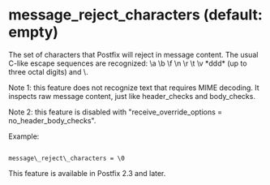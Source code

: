 # message_reject_characters (default: empty)
 The set of characters that Postfix will reject in message
content. The usual C-like escape sequences are recognized: \a
\b \f \n \r \t \v \*ddd* (up to three octal digits) and
\\. 


 Note 1: this feature does not recognize text that requires MIME
decoding. It inspects raw message content, just like header\_checks
and body\_checks. 


 Note 2: this feature is disabled with "receive\_override\_options
= no\_header\_body\_checks". 


 Example: 



```

message\_reject\_characters = \0

```

 This feature is available in Postfix 2.3 and later. 


